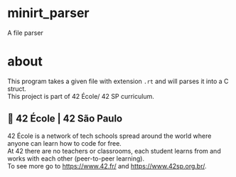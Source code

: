 # minirt_parser
A file parser

# about
This program takes a given file with extension `.rt` and will parses it into a C struct.\
This project is part of 42 École/ 42 SP curriculum.

## 🏫 42 École | 42 São Paulo
42 École is a network of tech schools spread around the world where anyone can learn how to code for free.\
At 42 there are no teachers or classrooms, each student learns from and works with each other (peer-to-peer learning).\
To see more go to https://www.42.fr/ and https://www.42sp.org.br/.
